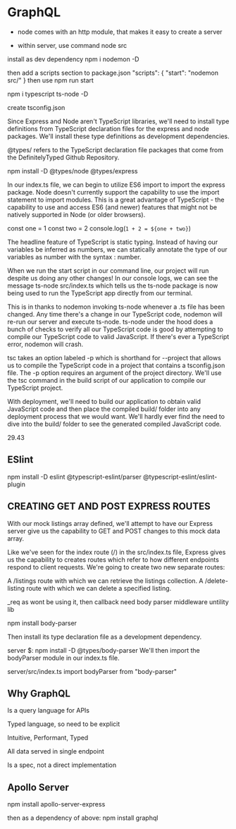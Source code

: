# GraphQL

- node comes with an http module, that makes it easy to create a server

- within server, use command node src

install as dev dependency
npm i nodemon -D

then add a scripts section to package.json
"scripts": {
"start": "nodemon src/"
}
then use npm run start

npm i typescript ts-node -D

create tsconfig.json

Since Express and Node aren't TypeScript libraries, we'll need to install type definitions from TypeScript declaration files for the express and node packages. We'll install these type definitions as development dependencies.

@types/ refers to the TypeScript declaration file packages that come from the DefinitelyTyped Github Repository.

npm install -D @types/node @types/express

In our index.ts file, we can begin to utilize ES6 import to import the express package. Node doesn't currently support the capability to use the import statement to import modules. This is a great advantage of TypeScript - the capability to use and access ES6 (and newer) features that might not be natively supported in Node (or older browsers).

const one = 1
const two = 2
console.log(`1 + 2 = ${one + two}`)

The headline feature of TypeScript is static typing. Instead of having our variables be inferred as numbers, we can statically annotate the type of our variables as number with the syntax : number.

When we run the start script in our command line, our project will run despite us doing any other changes! In our console logs, we can see the message ts-node src/index.ts which tells us the ts-node package is now being used to run the TypeScript app directly from our terminal.

This is in thanks to nodemon invoking ts-node whenever a .ts file has been changed. Any time there's a change in our TypeScript code, nodemon will re-run our server and execute ts-node. ts-node under the hood does a bunch of checks to verify all our TypeScript code is good by attempting to compile our TypeScript code to valid JavaScript. If there's ever a TypeScript error, nodemon will crash.

tsc takes an option labeled -p which is shorthand for --project that allows us to compile the TypeScript code in a project that contains a tsconfig.json file. The -p option requires an argument of the project directory. We'll use the tsc command in the build script of our application to compile our TypeScript project.

With deployment, we'll need to build our application to obtain valid JavaScript code and then place the compiled build/ folder into any deployment process that we would want. We'll hardly ever find the need to dive into the build/ folder to see the generated compiled JavaScript code.

29.43

## ESlint

npm install -D eslint @typescript-eslint/parser @typescript-eslint/eslint-plugin

## CREATING GET AND POST EXPRESS ROUTES

With our mock listings array defined, we'll attempt to have our Express server give us the capability to GET and POST changes to this mock data array.

Like we've seen for the index route (/) in the src/index.ts file, Express gives us the capability to creates routes which refer to how different endpoints respond to client requests. We're going to create two new separate routes:

A /listings route with which we can retrieve the listings collection.
A /delete-listing route with which we can delete a specified listing.

\_req as wont be using it, then callback
need body parser middleware untility lib

npm install body-parser

Then install its type declaration file as a development dependency.

server \$: npm install -D @types/body-parser
We'll then import the bodyParser module in our index.ts file.

server/src/index.ts
import bodyParser from "body-parser"

## Why GraphQL

Is a query language for APIs

Typed language, so need to be explicit

Intuitive, Performant, Typed

All data served in single endpoint

Is a spec, not a direct implementation

## Apollo Server

npm install apollo-server-express

then as a dependency of above:
npm install graphql
